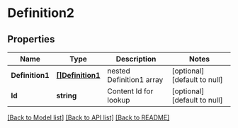 # Definition2

## Properties
Name | Type | Description | Notes
------------ | ------------- | ------------- | -------------
**Definition1** | [**[]Definition1**](Definition1.md) | nested Definition1 array | [optional] [default to null]
**Id** | **string** | Content Id for lookup | [optional] [default to null]

[[Back to Model list]](../README.md#documentation-for-models) [[Back to API list]](../README.md#documentation-for-api-endpoints) [[Back to README]](../README.md)


